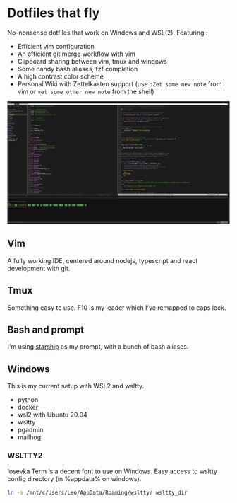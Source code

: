 
# Dotfiles that fly

No-nonsense dotfiles that work on Windows and WSL(2). Featuring :

- Efficient vim configuration
- An efficient git merge workflow with vim
- Clipboard sharing between vim, tmux and windows
- Some handy bash aliases, fzf completion
- A high contrast color scheme
- Personal Wiki with Zettelkasten support (use `:Zet some new note` from vim or `vet some other new note` from the shell)

![WSLTTY Windows](https://raw.githubusercontent.com/Leotomas/dotfiles-that-fly/master/docs/setup.PNG)


## Vim
A fully working IDE, centered around nodejs, typescript and react development with git.

## Tmux
Something easy to use. F10 is my leader which I've remapped to caps lock.

## Bash and prompt
I'm using [starship](https://starship.rs/) as my prompt, with a bunch of bash aliases.

## Windows

This is my current setup with WSL2 and wsltty.

- python
- docker
- wsl2 with Ubuntu 20.04
- wsltty
- pgadmin
- mailhog

### WSLTTY2

Iosevka Term is a decent font to use on Windows.
Easy access to wsltty config directory (in %appdata% on windows).
```bash
ln -s /mnt/c/Users/Leo/AppData/Roaming/wsltty/ wsltty_dir
```


